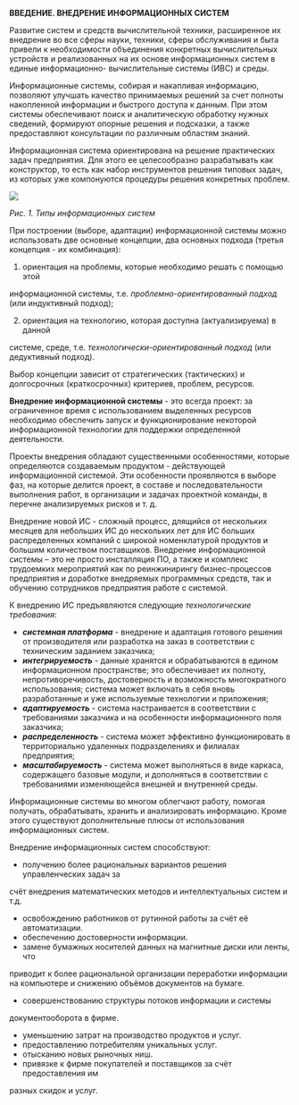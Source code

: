 ﻿**ВВЕДЕНИЕ. ВНЕДРЕНИЕ ИНФОРМАЦИОННЫХ СИСТЕМ** 

Развитие  систем  и  средств  вычислительной  техники,  расширенное  их внедрение  во  все  сферы науки, техники, сферы обслуживания  и быта привели  к необходимости  объединения  конкретных  вычислительных  устройств  и реализованных на их основе информационных систем в единые информационно- вычислительные системы (ИВС) и среды. 

Информационные  системы,  собирая  и  накапливая  информацию,  позволяют улучшать  качество  принимаемых  решений  за  счет  полноты  накопленной информации и быстрого доступа к данным. При этом системы обеспечивают поиск и  аналитическую  обработку  нужных  сведений,  формируют  опорные  решения  и подсказки, а также предоставляют консультации по различным областям знаний. 

Информационная  система  ориентирована  на  решение  практических  задач предприятия. Для этого ее целесообразно разрабатывать как конструктор, то есть как  набор  инструментов  решения  типовых  задач,  из  которых  уже  компонуются процедуры решения конкретных проблем. 

![](pc1.png)

*Рис. 1. Типы информационных систем* 

При  построении  (выборе,  адаптации)  информационной  системы  можно использовать две основные концепции, два основных подхода (третья концепция - их комбинация):  

1. ориентация  на  проблемы,  которые  необходимо  решать  с  помощью  этой 

информационной  системы,  т.е.  *проблемно-ориентированный  подход*  (или индуктивный подход);  

2. ориентация на  технологию, которая  доступна  (актуализируема)  в данной 

системе,  среде,  т.е.  *технологически-ориентированный  подход*  (или  дедуктивный подход).  

Выбор концепции зависит от стратегических (тактических) и долгосрочных (краткосрочных) критериев, проблем, ресурсов. 

**Внедрение информационной системы** - это всегда проект: за ограниченное время  с  использованием  выделенных  ресурсов  необходимо  обеспечить  запуск  и функционирование  некоторой  информационной  технологии  для  поддержки определенной деятельности. 

Проекты  внедрения  обладают  существенными  особенностями,  которые определяются создаваемым продуктом - действующей информационной системой. Эти особенности проявляются в выборе фаз, на которые делится проект, в составе и последовательности  выполнения  работ,  в  организации  и  задачах  проектной команды, в перечне анализируемых рисков и т. д. 

Внедрение новой ИС - сложный процесс, длящийся от нескольких месяцев для небольших  ИС  до  нескольких  лет  для  ИС  больших  распределенных  компаний  с широкой  номенклатурой  продуктов  и  большим  количеством  поставщиков. Внедрение информационной системы – это не просто инсталляция ПО, а также и комплекс  трудоемких  мероприятий  как  по  реинжинирингу  бизнес-процессов предприятия  и  доработке  внедряемых  программных  средств,  так  и  обучению сотрудников предприятия работе с системой. 

К внедрению ИС предъявляются следующие *технологические требования*: 

- ***системная платформа*** - внедрение и адаптация готового решения от производителя  или  разработка  на  заказ  в  соответствии  с  техническим заданием заказчика; 
- ***интегрируемость***  -  данные  хранятся  и  обрабатываются  в  едином информационном  пространстве;  это  обеспечивает  их  полноту, непротиворечивость,  достоверность  и  возможность  многократного использования; система может включать в себя вновь разработанные и уже используемые технологии и приложения; 
- ***адаптируемость***  -  система  настраивается  в  соответствии  с требованиями  заказчика  и  на  особенности  информационного  поля заказчика; 
- ***распределенность***  -  система  может  эффективно  функционировать  в территориально удаленных подразделениях и филиалах предприятия; 
- ***масштабируемость***  -  система  может  выполняться  в  виде  каркаса, содержащего  базовые  модули,  и  дополняться  в  соответствии  с требованиями изменяющейся внешней и внутренней среды. 

Информационные системы во многом облегчают работу, помогая получать, обрабатывать,  хранить  и  анализировать  информацию.  Кроме  этого  существуют дополнительные плюсы от использования информационных систем. 

Внедрение информационных систем способствуют: 

- получению более рациональных вариантов решения управленческих задач за 

счёт внедрения математических методов и интеллектуальных систем и т.д. 

- освобождению работников от рутинной работы за счёт её автоматизации. 
- обеспечению достоверности информации. 
- замене бумажных  носителей  данных  на  магнитные  диски  или  ленты, что 

приводит  к  более  рациональной  организации  переработки  информации  на компьютере и снижению объёмов документов на бумаге. 

- совершенствованию  структуры  потоков  информации  и  системы 

документооборота в фирме. 

- уменьшению затрат на производство продуктов и услуг. 
- предоставлению потребителям уникальных услуг. 
- отысканию новых рыночных ниш. 
- привязке к фирме покупателей и поставщиков за счёт предоставления им 

разных скидок и услуг. 
